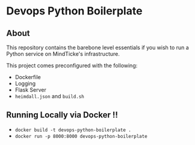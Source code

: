 # Devops Python Boilerplate ###

## About

This repository contains the barebone level essentials if you wish to run a Python service on MindTicke's infrastructure. 

This project comes preconfigured with the following:

* Dockerfile
* Logging
* Flask Server
* `heimdall.json` and `build.sh`


## Running Locally via Docker !!

* `docker build -t devops-python-boilerplate .`
* `docker run -p 8000:8000 devops-python-boilerplate`
